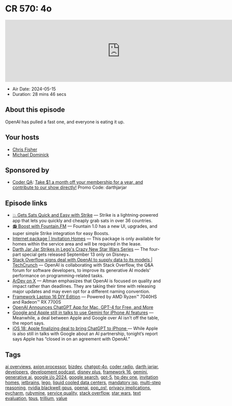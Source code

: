 # CR 570: 4o

<iframe src="https://player.fireside.fm/v2/MLf2ZzhC+q5jT8cMq?theme=dark" width="740" height="200" frameborder="0" scrolling="no"></iframe>

* Air Date: 2024-05-15
* Duration: 28 mins 46 secs

## About this episode

OpenAI has pulled a fast one, and everyone is eating it up.

## Your hosts
* [Chris Fisher](https://coder.show/hosts/chrislas)
* [Michael Dominick](https://coder.show/hosts/michael)

## Sponsored by

  * [Coder QA](https://jupitersignal.memberful.com/checkout?plan=53334&coupon=darthjarjar): [Take $1 a month off your membership for a year, and contribute to our show directly!](https://jupitersignal.memberful.com/checkout?plan=53334&coupon=darthjarjar) Promo Code: darthjarjar



## Episode links

  * [💥 Gets Sats Quick and Easy with Strike](https://strike.me/ "💥 Gets Sats Quick and Easy with Strike") — Strike is a lightning-powered app that lets you quickly and cheaply grab sats in over 36 countries.
  * [📻 Boost with Fountain.FM](https://www.fountain.fm/ "📻 Boost with Fountain.FM") — Fountain 1.0 has a new UI, upgrades, and super simple Strike integration for easy Boosts.
  * [Internet package | Invitation Homes](https://www.invitationhomes.com/internet-package "Internet package | Invitation Homes") — This package is only available for homes within the service area and will be required in the lease. 
  * [Darth Jar Jar Strikes in Lego's Crazy New Star Wars Series](https://gizmodo.com/darth-jar-jar-lego-new-star-wars-series-disney-plus-1851458578 "Darth Jar Jar Strikes in Lego's Crazy New Star Wars Series") — The four-part special gets released September 13 only on Disney+.
  * [Stack Overflow signs deal with OpenAI to supply data to its models | TechCrunch](https://techcrunch.com/2024/05/06/stack-overflow-signs-deal-with-openai-to-supply-data-to-its-models/?guccounter=1 "Stack Overflow signs deal with OpenAI to supply data to its models | TechCrunch") — OpenAI is collaborating with Stack Overflow, the Q&A forum for software developers, to improve its generative AI models’ performance on programming-related tasks.
  * [ArDev on X](https://twitter.com/ArDeved/status/1789332430685352281 "ArDev on X") — Altman emphasizes that OpenAI is focused on quality and impact rather than deadlines. They are taking their time with releasing major updates and may even opt for a different naming convention.
  * [Framework Laptop 16 DIY Edition](https://frame.work/products/laptop16-diy-amd-7040 "Framework Laptop 16 DIY Edition") — Powered by AMD Ryzen™ 7040HS and Radeon™ RX 7700S
  * [OpenAI Announces ChatGPT App for Mac, GPT-4 for Free, and More ](https://www.macrumors.com/2024/05/13/chatgpt-mac-app/ "OpenAI Announces ChatGPT App for Mac, GPT-4 for Free, and More ")
  * [Google and Apple still in talks to use Gemini for iPhone AI features](https://9to5google.com/2024/05/10/google-apple-gemini-discussions-report/ "Google and Apple still in talks to use Gemini for iPhone AI features") — Meanwhile, a deal between Apple and Google over AI isn’t off the table, the report says.
  * [iOS 18: Apple finalizing deal to bring ChatGPT to iPhone ](https://9to5mac.com/2024/05/10/ios-18-chatgpt-features-apple-openai/ "iOS 18: Apple finalizing deal to bring ChatGPT to iPhone ") — While Apple is also still in talks with Google about an AI partnership, tonight’s report says Apple has “closed in on an agreement with OpenAI.”



## Tags

[ai overviews](https://coder.show/tags/ai%20overviews), [axion processor](https://coder.show/tags/axion%20processor), [bizdev](https://coder.show/tags/bizdev), [chatgpt-4o](https://coder.show/tags/chatgpt-4o), [coder radio](https://coder.show/tags/coder%20radio), [darth jarjar](https://coder.show/tags/darth%20jarjar), [developers](https://coder.show/tags/developers), [development podcast](https://coder.show/tags/development%20podcast), [disney plus](https://coder.show/tags/disney%20plus), [framework 16](https://coder.show/tags/framework%2016), [gemini](https://coder.show/tags/gemini), [generative ai](https://coder.show/tags/generative%20ai), [google i/o 2024](https://coder.show/tags/google%20i%2Fo%202024), [google search](https://coder.show/tags/google%20search), [gpt-5](https://coder.show/tags/gpt-5), [hp dev one](https://coder.show/tags/hp%20dev%20one), [invitation homes](https://coder.show/tags/invitation%20homes), [jetbrains](https://coder.show/tags/jetbrains), [lego](https://coder.show/tags/lego), [liquid cooled data centers](https://coder.show/tags/liquid%20cooled%20data%20centers), [mandatory isp](https://coder.show/tags/mandatory%20isp), [multi-step reasoning](https://coder.show/tags/multi-step%20reasoning), [nvidia blackwell gpus](https://coder.show/tags/nvidia%20blackwell%20gpus), [openai](https://coder.show/tags/openai), [pop_os!](https://coder.show/tags/pop_os!), [privacy implications](https://coder.show/tags/privacy%20implications), [pycharm](https://coder.show/tags/pycharm), [rubymine](https://coder.show/tags/rubymine), [service quality](https://coder.show/tags/service%20quality), [stack overflow](https://coder.show/tags/stack%20overflow), [star wars](https://coder.show/tags/star%20wars), [text evaluation](https://coder.show/tags/text%20evaluation), [tpus](https://coder.show/tags/tpus), [trillium](https://coder.show/tags/trillium), [value](https://coder.show/tags/value)